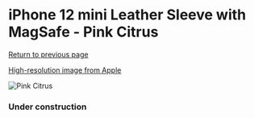 # iPhone 12 mini Leather Sleeve with MagSafe - Pink Citrus

[Return to previous page](/iphone_12)

[High-resolution image from Apple](https://store.storeimages.cdn-apple.com/8756/as-images.apple.com/is/MHMN3?wid=4500&hei=4500&fmt=png)

<div style="width: 384px"><img src="/everysource/MHMN3.png" alt="Pink Citrus"></div>

### Under construction
